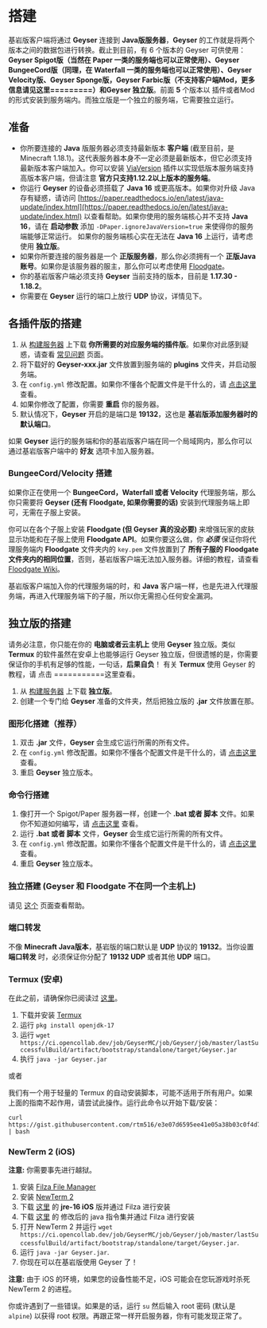 # 搭建

基岩版客户端将通过 **Geyser** 连接到 **Java版服务器**，**Geyser** 的工作就是将两个版本之间的数据包进行转换。截止到目前，有 6 个版本的 Geyser 可供使用：**Geyser Spigot版（当然在 Paper 一类的服务端也可以正常使用）、Geyser BungeeCord版（同理，在 Waterfall 一类的服务端也可以正常使用）、Geyser Velocity版、Geyser Sponge版，Geyser Farbic版（不支持客户端Mod，更多信息请见这里=========）和Geyser 独立版**。前面 **5** 个版本以 插件或者Mod 的形式安装到服务端内。而独立版是一个独立的服务端，它需要独立运行。

## 准备

* 你所要连接的 **Java** 版服务器必须支持最新版本 **客户端** (截至目前，是 Minecraft 1.18.1)。这代表服务器本身不一定必须是最新版本，但它必须支持最新版本客户端加入。你可以安装 [ViaVersion](https://www.spigotmc.org/resources/viaversion.19254/) 插件以实现低版本服务端支持高版本客户端，但请注意 **官方只支持1.12.2以上版本的服务端**。
* 你运行 **Geyser** 的设备必须搭载了 **Java 16** 或更高版本。如果你对升级 Java 存有疑惑，请访问 [https://paper.readthedocs.io/en/latest/java-update/index.html](https://paper.readthedocs.io/en/latest/java-update/index.html) 以查看帮助。如果你使用的服务端核心并不支持 **Java 16**，请在 **启动参数** 添加 `-DPaper.ignoreJavaVersion=true` 来使得你的服务端能够正常运行。 如果你的服务端核心实在无法在 **Java 16** 上运行，请考虑使用 **独立版**。
* 如果你所要连接的服务器是一个 **正版服务器**，那么你必须拥有一个 **正版Java账号**。如果你是该服务器的服主，那么你可以考虑使用 [Floodgate](https://1686965528.gitbook.io/geyser-wiki/floodgate-wiki/)。
* 你的基岩版客户端必须支持 **Geyser** 当前支持的版本，目前是 **1.17.30 - 1.18.2**。
* 你需要在 **Geyser** 运行的端口上放行 **UDP** 协议，详情见下。

## 各插件版的搭建

1. 从 [构建服务器](https://ci.opencollab.dev/job/Geyser/job/master/) 上下载 **你所需要的对应服务端的插件版**。如果你对此感到疑惑，请查看 [常见问题](https://1686965528.gitbook.io/geyser-wiki/user-guide/chang-jian-wen-ti) 页面。
2. 将下载好的 **Geyser-xxx.jar** 文件放置到服务端的 **plugins** 文件夹，并启动服务端。
3. 在 `config.yml` 修改配置。如果你不懂各个配置文件是干什么的，请 [点击这里](../li-jie-pei-zhi.md) 查看。
4. 如果你修改了配置，你需要 **重启** 你的服务器。
5. 默认情况下，**Geyser** 开启的是端口是 **19132**，这也是 **基岩版添加服务器时的默认端口**。

如果 **Geyser** 运行的服务端和你的基岩版客户端在同一个局域网内，那么你可以通过基岩版客户端中的 **好友** 选项卡加入服务器。

### BungeeCord/Velocity 搭建

如果你正在使用一个 **BungeeCord，Waterfall 或者 Velocity** 代理服务端，那么你只需要将 **Geyser (还有 Floodgate, 如果你需要的话)** 安装到代理服务端上即可，无需在子服上安装。

你可以在各个子服上安装 **Floodgate (但 Geyser 真的没必要)** 来增强玩家的皮肤显示功能和在子服上使用 **Floodgate API**。如果你要这么做，你 _**必须**_ 保证你将代理服务端内 **Floodgate** 文件夹内的 `key.pem` 文件放置到了 **所有子服的 Floodgate 文件夹内的相同位置**，否则，基岩版客户端无法加入服务器。详细的教程，请查看 [Floodgate Wiki](broken-reference)。

基岩版客户端加入你的代理服务端的时，和 **Java** 客户端一样，也是先进入代理服务端，再进入代理服务端下的子服，所以你无需担心任何安全漏洞。

## 独立版的搭建

请务必注意，你只能在你的 **电脑或者云主机上** 使用 **Geyser** 独立版。类似**Termux** 的软件虽然在安卓上也能够运行 Geyser 独立版，但很遗憾的是，你需要保证你的手机有足够的性能，一句话，**后果自负**！ 有关 **Termux** 使用 Geyser 的教程，请 点击 ===========这里查看。

1. 从 [构建服务器](https://ci.opencollab.dev/job/Geyser/job/master/) 上下载 **独立版**。
2. 创建一个专门给 **Geyser** 准备的文件夹，然后把独立版的 **.jar** 文件放置在那。

### 图形化搭建（推荐）

1. 双击 **.jar** 文件，**Geyser** 会生成它运行所需的所有文件。
2. 在 `config.yml` 修改配置。如果你不懂各个配置文件是干什么的，请 [点击这里](../li-jie-pei-zhi.md) 查看。
3. 重启 **Geyser** 独立版本。

### 命令行搭建

1. 像打开一个 Spigot/Paper 服务器一样，创建一个 **.bat 或者 脚本** 文件。如果你不知道如何编写，请 [点击这里](bian-xie-qi-dong-jiao-ben.md) 查看。
2. 运行 **.bat 或者 脚本** 文件，**Geyser** 会生成它运行所需的所有文件。
3. 在 `config.yml` 修改配置。如果你不懂各个配置文件是干什么的，请 [点击这里](../li-jie-pei-zhi.md) 查看。
4. 重启 **Geyser** 独立版本。

### 独立搭建 (Geyser 和 Floodgate 不在同一个主机上)

请见 [这个](broken-reference) 页面查看帮助。

### 端口转发

不像 **Minecraft Java版本**，基岩版的端口默认是 **UDP** 协议的 **19132**。当你设置 **端口转发** 时，必须保证你分配了 **19132 UDP** 或者其他 **UDP** 端口。

### Termux (安卓)

在此之前，请确保你已阅读过 [这里](./#du-li-ban-de-da-jian)。

1. 下载并安装 [Termux](https://termux.com)
2. 运行 `pkg install openjdk-17`
3. 运行 `wget https://ci.opencollab.dev/job/GeyserMC/job/Geyser/job/master/lastSuccessfulBuild/artifact/bootstrap/standalone/target/Geyser.jar`
4. 执行 `java -jar Geyser.jar`

或者

我们有一个用于轻量的 Termux 的自动安装脚本，可能不适用于所有用户。如果上面的指南不起作用，请尝试此操作。运行此命令以开始下载/安装：

```
curl https://gist.githubusercontent.com/rtm516/e3e07d6595ee41e05a38b03c0f4d7a80/raw/install.sh | bash
```

### NewTerm 2 (iOS)

**注意:** 你需要事先进行越狱。

1. 安装 [Filza File Manager](http://cydia.saurik.com/package/com.tigisoftware.filza/)
2. 安装 [NewTerm 2](https://chariz.com/get/newterm)
3. 下载 [这里](https://github.com/PojavLauncherTeam/PojavLauncher\_iOS/releases/download/v16-openjdk/openjdk-16-jre\_16.0.0+git20201217.8383f41-2\_iphoneos-arm.deb) 的 **jre-16 iOS** 版并通过 Filza 进行安装
4. 下载 [这里](https://cdn.discordapp.com/attachments/558829512633090048/834014323755319306/com.letschill.java\_0.1\_iphoneos-arm.deb) 的 修改后的 java 指令集并通过 Filza 进行安装
5. 打开 NewTerm 2 并运行 `wget https://ci.opencollab.dev/job/GeyserMC/job/Geyser/job/master/lastSuccessfulBuild/artifact/bootstrap/standalone/target/Geyser.jar`.
6. 运行 `java -jar Geyser.jar`.
7. 你现在可以在基岩版使用 Geyser 了！

**注意:** 由于 iOS 的环境，如果您的设备性能不足，iOS 可能会在您玩游戏时杀死 NewTerm 2 的进程。

你或许遇到了一些错误。如果是的话，运行 `su` 然后输入 root 密码 (默认是 `alpine`) 以获得 root 权限。再跟正常一样开启服务器，你有可能发现正常了。
